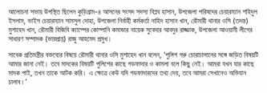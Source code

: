 আলোচনা সভায় উপস্থিত ছিলেন কুড়িগ্রাম-৪ আসনের সংসদ সদস্য বিপ্লব হাসান, উপজেলা পরিষদের চেয়ারম্যান শহিদুল ইসলাম, ভাইস চেয়ারম্যান সামসুল দোহা, উপজেলা নির্বাহী কর্মকর্তা নাহিদ হাসান খান, রৌমারী থানার ওসি (তদন্ত) মুশাহেদ খান, রৌমারী বিজিবি ক্যাম্পের কোম্পানি কমান্ডার নায়েক সুবেদার আবদুর রাজ্জাক, উপজেলা আওয়ামী লীগের সাধারণ সম্পাদক (ভারপ্রাপ্ত) রাজু আহমেদ প্রমুখ।

সাবেক প্রতিমন্ত্রীর বক্তব্যের বিষয়ে রৌমারী থানার ওসি মুশাহেদ খান বলেন, ‘পুলিশ গরু চোরাচালানের সঙ্গে জড়িত বিষয়টি আমার জানা নেই। তবে মাদকের বিষয়টি পুলিশের কাছে গডফাদার ও কামলা বলে কিছু নেই। আমরা যখন যার কাছে মাদক পাই, তখন তাকে আটক করি। এ ক্ষেত্রে কেউ যদি গডফাদারদের তথ্য দেয়, তবে আমরা সেখানেও অভিযান চালাব।’
